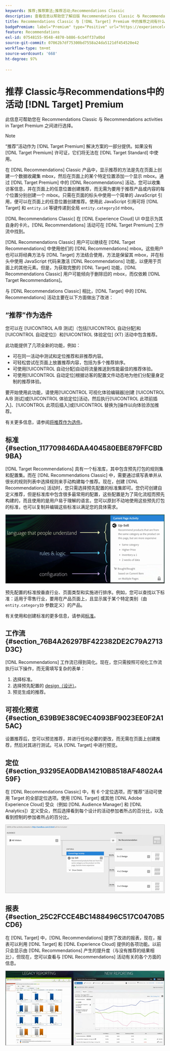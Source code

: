 ```yaml
---
keywords: 推荐;推荐算法;推荐活动;Recommendations Classic
description: 查看信息以帮助您了解旧版 Recommendations Classic 与 Recommendations activities in [!DNL Target] Premium 之间的区别。
title: Recommendations Classic 与 [!DNL Target] Premium 中的推荐之间有什么区别？
badgePremium: label="Premium" type="Positive" url="https://experienceleague.adobe.com/docs/target/using/introduction/intro.html?lang=en#premium newtab=true" tooltip="See what's included in Target Premium."
feature: Recommendations
exl-id: 07548155-9548-4870-b886-6cb4ff37a0bd
source-git-commit: 07062b7df75300bd7558a24da5121df454520e42
workflow-type: tm+mt
source-wordcount: '668'
ht-degree: 97%

---
```


# 推荐 Classic与Recommendations中的活动 [!DNL Target] Premium

此信息可帮助您在 Recommendations Classic 与 Recommendations activities in Target Premium 之间进行选择。

>[!NOTE]
>
>“推荐”活动作为 [!DNL Target Premium] 解决方案的一部分提供。如果没有 [!DNL Target Premium] 许可证，它们将无法在 [!DNL Target Standard] 中使用。

在 [!DNL Recommendations] Classic 产品中，显示推荐的方法是先在页面上创建一个数据收藏集 mbox，然后在页面上的某个特定位置添加一个显示 mbox。通过 [!DNL Target Premium] 中的 [!DNL Recommendations] 活动，您可以收集访客信息，并在页面上的任意位置创建推荐，而无需为要用于推荐产品或内容的每个位置分别创建一个 mbox。只需在页面的标头中使用一个简单的 JavaScript 引用，便可以在页面上的任意位置创建推荐。使用此 JavaScript 引用可将 [!DNL Target] 和 `entity.id` 等键传递到全局 `entity.categoryId` mbox。

[!DNL Recommendations Classic] 在 [!DNL Experience Cloud] UI 中显示为其自身的卡片。[!DNL Recommendations] 活动可在 [!DNL Target Premium] 工作流中找到。

[!DNL Recommendations Classic] 用户可以继续在 [!DNL Target Recommendations] 中使用他们的 [!DNL Recommendations] mbox。这些用户也可以将经典方法与 [!DNL Target] 方法结合使用，方法是保留其 mbox，并在标头中使用 JavaScript 代码来激活 [!DNL Recommendations] 功能，以便用于页面上的其他元素。但是，为获取完整的 [!DNL Target] 功能，[!DNL Recommendations Classic] 用户可能倾向于删除旧的 mbox，而仅依赖 [!DNL Target Recommendations]。

与 [!DNL Recommendations Classic] 相比，[!DNL Target] 中的 [!DNL Recommendations] 活动主要在以下方面做出了改进：

## “推荐”作为选件

您可以在 [!UICONTROL A/B 测试]（包括[!UICONTROL 自动分配]和[!UICONTROL 自动定位]）和[!UICONTROL 体验定位] (XT) 活动中包含推荐。

此功能提供了几项全新的功能，例如：

* 可在同一活动中测试和定位推荐和非推荐内容。
* 可轻松尝试在页面上放置推荐内容，包括为多个推荐排序。
* 可使用[!UICONTROL 自动分配]自动将流量推送到性能最佳的推荐体验。
* 可使用[!UICONTROL 自动定位]根据访客的配置文件动态地为他们分配量身定制的推荐体验。

要开始使用此功能，请使用[!UICONTROL 可视化体验编辑器]创建 [!UICONTROL A/B 测试]或[!UICONTROL 体验定位]活动，然后执行[!UICONTROL 此项前插入]、[!UICONTROL 此项后插入]或[!UICONTROL 替换为]操作以向体验添加推荐。

有关更多信息，请参阅[将推荐作为选件](/help/main/c-recommendations/recommendations-as-an-offer.md)。

## 标准 {#section_117709846DAA404580EBE879FFCBD9BA}

[!DNL Target Recommendations] 具有一个标准库，其中包含预先打包的规则集和配置集。而在 [!DNL Recommendations Classic] 中，需要通过填写表单并从很长的规则列表中选择规则来手动构建每个推荐。现在，创建 [!DNL Recommendations] 活动时，您只需选择预先配置的标准集即可。您仍可创建自定义推荐，但是标准库中包含很多最常用的配置，这些配置是为了简化流程而预先构建的，而且使用的是用户易于理解的语言。您可以原封不动地使用这些预先打包的标准，也可以复制并编辑这些标准以满足您的具体需求。

![overview_criteria图像](assets/overview_criteria.png)

预先配置的标准按垂直行业、页面类型和实施进行排序。例如，您可以查找以下标准：适用于零售行业，要用在产品页面上，且显示属于某个特定类别（由 `entity.categoryID` 参数定义）的产品。

有关使用和创建标准的更多信息，请参阅[标准](/help/main/c-recommendations/c-algorithms/algorithms.md)。

## 工作流 {#section_76B4A26297BF422382DE2C79A2713D3C}

[!DNL Recommendations] 工作流已得到简化。现在，您只需按照可视化工作流执行以下操作，而无需填写复杂的表单：

1. 选择标准。
1. 选择预先配置的 [design（设计）](/help/main/c-recommendations/c-design-overview/create-design.md#task_CC5BD28C364742218C1ACAF0D45E0E14)。
1. 预览生成的推荐。

## 可视化预览 {#section_639B9E38C9EC4093BF9023EE0F2A15AC}

设置推荐后，您可以预览推荐，并进行任何必要的更改，而无需在页面上创建推荐，然后对其进行测试。可从 [!DNL Target] 中进行预览。

## 定位 {#section_93295EA0DBA14210B8518AF4802A459F}

在 [!DNL Recommendations Classic] 中，有 6 个定位选项，而“推荐”活动可使用 Target 的全部定位选项。使用 [!DNL Target] 或其他 [!DNL Adobe Experience Cloud] 受众（例如 [!DNL Audience Manager] 和 [!DNL Analytics]）定义受众，然后选择看到每个设计的活动参加者所占的百分比，以及看到控制的参加者所占的百分比。

![overview_targeting图像](assets/overview_targeting.png)

## 报表 {#section_25C2FCCE4BC1488496C517C0470B5CD6}

在 [!DNL Target] 中，[!DNL Recommendations] 提供了改进的报表，现在，报表可以利用 [!DNL Target] 和 [!DNL Experience Cloud] 提供的各项功能。以前只会显示由 [!DNL Recommendations] 产生的提升度（与没有推荐的结果相比），但现在，您可以查看与 [!DNL Recommendations] 活动有关的各个方面的信息。

![overview_report图像](assets/overview_report.png)
